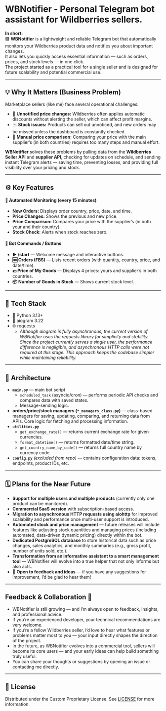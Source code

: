 # WBNotifier - Personal Telegram bot assistant for Wildberries sellers.
**In short:**  
🟪 **WBNotifier** is a lightweight and reliable Telegram bot that automatically monitors your Wildberries product data and notifies you about important changes.  
It also lets you quickly access essential information — such as orders, prices, and stock levels — in one click.  
The project started as a practical tool for a single seller and is designed for future scalability and potential commercial use.

---
## 💡 Why It Matters (Business Problem)

Marketplace sellers (like me) face several operational challenges:
- 🔻 **Unnotified price changes:** Wildberries often applies automatic discounts without alerting the seller, which can affect profit margins.
- 📉 **Stock issues:** Products can sell out unnoticed, and new orders may be missed unless the dashboard is constantly checked.
- 🔄 **Manual price comparison:** Comparing your price with the main supplier’s (in both countries) requires too many steps and manual effort.

**WBNotifier** solves these problems by pulling data from the **Wildberries Seller API** and **supplier API**, checking for updates on schedule, and sending instant Telegram alerts — saving time, preventing losses, and providing full visibility over your pricing and stock.

---
## ⚙️ Key Features

#### 🔁 Automated Monitoring (every 15 minutes)
- **New Orders:** Displays order country, price, date, and time.
- **Price Changes:** Shows the previous and new price.
- **Price Comparison:** Compares your price with the supplier’s (in both your and their country).
- **Stock Check:** Alerts when stock reaches zero.
#### 🤖 Bot Commands / Buttons
- **▶️ /start** — Welcome message and interactive buttons.
- **🆕 Orders (FBS)** — Lists recent orders (with quantity, country, price, and date/time).
- **💵 Price of My Goods** — Displays 4 prices: yours and supplier’s in both countries.
- **📦 Number of Goods in Stock** — Shows current stock level.
---
## 🧠 Tech Stack

- 🐍 Python 3.13+
- 🤖 aiogram 3.22
- 🌐 requests
    - _Although aiogram is fully asynchronous, the current version of WBNotifier uses the requests library for simplicity and stability.
Since the project currently serves a single user, the performance difference is negligible, and asynchronous HTTP calls were not required at this stage.
This approach keeps the codebase simpler while maintaining reliability._
---
## 🧩 Architecture

- **`main.py`** — main bot script
    - `scheduled_task` (asyncio/cron) — performs periodic API checks and compares data with saved states.
    - Message-sending logic.
- **orders/price/stock managers (`*_managers_class.py`)** — class-based managers for saving, updating, comparing, and returning data from APIs. Core logic for fetching and processing information.
- **`utilities.py`**
    - `get_exchange_rate()` — returns current exchange rate for given currencies.
    - `format_datetime()` — returns formatted date/time string.
    - `get_country_name_by_code()` — returns full country name by currency code.
- **`config.py`** _(excluded from repo)_ — contains configuration data: tokens, endpoints, product IDs, etc.
---
## 🗓️ Plans for the Near Future

- **Support for multiple users and multiple products** (currently only one product can be monitored).  
- **Commercial SaaS version** with subscription-based access.  
- **Migration to asynchronous HTTP requests using aiohttp** for improved scalability and performance once multi-user support is introduced.  
- **Automated stock and price management** — future releases will include features like adjusting stock quantities and managing prices (including automated, data-driven dynamic pricing) directly within the bot.  
- **Dedicated PostgreSQL database** to store historical data such as price changes, sales analytics, and monthly summaries (e.g., gross profit, number of units sold, etc.).  
- **Transformation from an informative assistant to a smart management tool** — WBNotifier will evolve into a true helper that not only informs but also acts.  
- 💬 **Open to feedback and ideas** — if you have any suggestions for improvement, I’d be glad to hear them!

---
## Feedback & Collaboration 🤝

- WBNotifier is still growing — and I’m always open to feedback, insights, and professional advice.  
- If you’re an experienced developer, your technical recommendations are very welcome.  
- If you’re a fellow Wildberries seller, I’d love to hear what features or problems matter most to you — your input directly shapes the direction of the project.
- In the future, as WBNotifier evolves into a commercial tool, sellers will become its core users — and your early ideas can help build something truly useful.
- You can share your thoughts or suggestions by opening an issue or contacting me directly.

---
## 📜 License

Distributed under the Custom Proprietary License. See [LICENSE](LICENSE) for more information.
